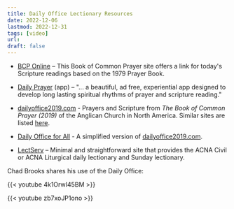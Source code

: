 ```yaml
---
title: Daily Office Lectionary Resources
date: 2022-12-06
lastmod: 2022-12-31
tags: [video]
url:
draft: false
---
```



- [BCP Online](https://www.bookofcommonprayer.net/#/daily_office/today/readings) – This Book of Common Prayer site offers a link for today's Scripture readings based on the 1979 Prayer Book.

- [Daily Prayer](https://www.rethinkme.com) (app) – "... a beautiful, ad free, experiential app designed to develop long lasting spiritual rhythms of prayer and scripture reading."

- [dailyoffice2019.com](https://www.dailyoffice2019.com) - Prayers and Scripture from *The Book of Common Prayer (2019)* of the Anglican Church in North America. Similar sites are listed [here](https://www.dailyoffice2019.com/about).

- [Daily Office for All](https://dailyofficeforall.com/) - A simplified version of [dailyoffice2019.com](https:/www.dailyoffice2019.com).

- [LectServ](https://www.lectserve.com) – Minimal and straightforward site that provides the ACNA Civil or ACNA Liturgical daily lectionary and Sunday lectionary.

Chad Brooks shares his use of the Daily Office:

{{< youtube 4k1OrwI45BM >}}



{{< youtube zb7xoJP1ono >}}
